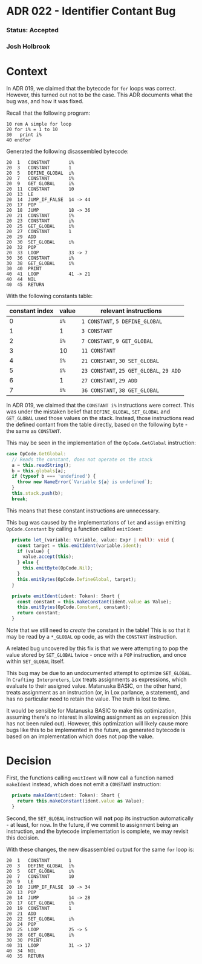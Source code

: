 # ADR 022 - Identifier Contant Bug

### Status: Accepted

### Josh Holbrook

# Context

In ADR 019, we claimed that the bytecode for `for` loops was correct. However, this turned out not to be the case. This ADR documents what the bug was, and how it was fixed.

Recall that the following program:

```basic
10 rem A simple for loop
20 for i% = 1 to 10
30   print i%
40 endfor
```

Generated the following disassembled bytecode:

```
20  1   CONSTANT       i%
20  3   CONSTANT       1
20  5   DEFINE_GLOBAL  i%
20  7   CONSTANT       i%
20  9   GET_GLOBAL     i%
20  11  CONSTANT       10
20  13  LE
20  14  JUMP_IF_FALSE  14 -> 44
20  17  POP
20  18  JUMP           18 -> 36
20  21  CONSTANT       i%
20  23  CONSTANT       i%
20  25  GET_GLOBAL     i%
20  27  CONSTANT       1
20  29  ADD
20  30  SET_GLOBAL     i%
20  32  POP
20  33  LOOP           33 -> 7
30  36  CONSTANT       i%
30  38  GET_GLOBAL     i%
30  40  PRINT
40  41  LOOP           41 -> 21
40  44  NIL
40  45  RETURN
```

With the following constants table:

| constant index | value | relevant instructions                    |
| -------------- | ----- | ---------------------------------------- |
| 0              | `i%`  | `1 CONSTANT`, `5 DEFINE_GLOBAL`          |
| 1              | 1     | `3 CONSTANT`                             |
| 2              | `i%`  | `7 CONSTANT`, `9 GET_GLOBAL`             |
| 3              | 10    | `11 CONSTANT`                            |
| 4              | `i%`  | `21 CONSTANT`, `30 SET_GLOBAL`           |
| 5              | `i%`  | `23 CONSTANT`, `25 GET_GLOBAL`, `29 ADD` |
| 6              | 1     | `27 CONSTANT`, `29 ADD`                  |
| 7              | `i%`  | `36 CONSTANT`, `38 GET_GLOBAL`           |

In ADR 019, we claimed that the `CONSTANT i%` instructions were correct. This was under the mistaken belief that `DEFINE_GLOBAL`, `SET_GLOBAL` and `GET_GLOBAL` used those values on the stack. Instead, those instructions read the defined contant from the table directly, based on the following byte - the same as `CONSTANT`.

This may be seen in the implementation of the `OpCode.GetGlobal` instruction:

```typescript
case OpCode.GetGlobal:
  // Reads the constant, does not operate on the stack
  a = this.readString();
  b = this.globals[a];
  if (typeof b === 'undefined') {
    throw new NameError(`Variable ${a} is undefined`);
  }
  this.stack.push(b);
  break;
```

This means that these constant instructions are unnecessary.

This bug was caused by the implementations of `let` and `assign` emitting `OpCode.Constant` by calling a function called `emitIdent`:

```typescript
  private let_(variable: Variable, value: Expr | null): void {
    const target = this.emitIdent(variable.ident);
    if (value) {
      value.accept(this);
    } else {
      this.emitByte(OpCode.Nil);
    }
    this.emitBytes(OpCode.DefineGlobal, target);
  }
```

```typescript
  private emitIdent(ident: Token): Short {
    const constant = this.makeConstant(ident.value as Value);
    this.emitBytes(OpCode.Constant, constant);
    return constant;
  }
```

Note that we still need to _create_ the constant in the table! This is so that it may be read by a `*_GLOBAL` op code, as with the `CONSTANT` instruction.

A related bug uncovered by this fix is that we were attempting to pop the value stored by `SET_GLOBAL` twice - once with a `POP` instruction, and once within `SET_GLOBAL` itself.

This bug may be due to an undocumented attempt to optimize `SET_GLOBAL`. In `Crafting Interpreters`, Lox treats assignments as expressions, which evaluate to their assigned value. Matanuska BASIC, on the other hand, treats assignment as an instruction (or, in Lox parlance, a statement), and has no particular need to retain the value. The truth is lost to time.

It would be sensible for Matanuska BASIC to make this optimization, assuming there's no interest in allowing assignment as an expression (this has not been ruled out). However, this optimization will likely cause more bugs like this to be implemented in the future, as generated bytecode is based on an implementation which does not pop the value.

# Decision

First, the functions calling `emitIdent` will now call a function named `makeIdent` instead, which does not emit a `CONSTANT` instruction:

```typescript
  private makeIdent(ident: Token): Short {
    return this.makeConstant(ident.value as Value);
  }
```

Second, the `SET_GLOBAL` instruction will **not** pop its instruction automatically - at least, for now. In the future, if we commit to assignment being an instruction, and the bytecode implementation is complete, we may revisit this decision.

With these changes, the new disassembled output for the same `for` loop is:

```
20  1   CONSTANT       1
20  3   DEFINE_GLOBAL  i%
20  5   GET_GLOBAL     i%
20  7   CONSTANT       10
20  9   LE
20  10  JUMP_IF_FALSE  10 -> 34
20  13  POP
20  14  JUMP           14 -> 28
20  17  GET_GLOBAL     i%
20  19  CONSTANT       1
20  21  ADD
20  22  SET_GLOBAL     i%
20  24  POP
20  25  LOOP           25 -> 5
30  28  GET_GLOBAL     i%
30  30  PRINT
40  31  LOOP           31 -> 17
40  34  NIL
40  35  RETURN
```
